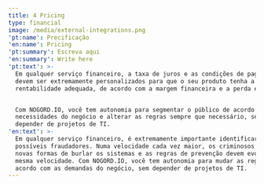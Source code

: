 ```yaml
---
title: 4 Pricing
type: financial
image: /media/external-integrations.png
'pt:name': Precificação
'en:name': Pricing
'pt:summary': Escreva aqui
'en:summary': Write here
'pt:text': >-
  Em qualquer serviço financeiro, a taxa de juros e as condições de pagamento
  devem ser extremamente personalizados para que o seu produto tenha a
  rentabilidade adequada, de acordo com a margem financeira e a perda esperada.


  Com NOGORD.IO, você tem autonomia para segmentar o público de acordo com as
  necessidades do negócio e alterar as regras sempre que necessário, sem
  depender de projetos de TI.
'en:text': >-
  Em qualquer serviço financeiro, é extremamente importante identificar
  possíveis fraudadores. Numa velocidade cada vez maior, os criminosos inventam
  novas formas de burlar os sistemas e as regras de prevenção devem evoluir na
  mesma velocidade. Com NOGORD.IO, você tem autonomia para mudar as regras de
  acordo com as demandas do negócio, sem depender de projetos de TI.
---
```


